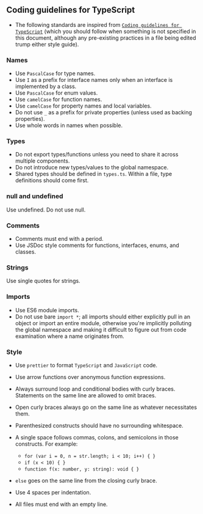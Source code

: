 ## Coding guidelines for TypeScript

- The following standards are inspired from
  [`Coding guidelines for TypeScript`](https://github.com/Microsoft/TypeScript/wiki/Coding-guidelines)
  (which you should follow when something is not specified in this document,
  although any pre-existing practices in a file being edited trump either style
  guide).

### Names

- Use `PascalCase` for type names.
- Use `I` as a prefix for interface names only when an interface is implemented
  by a class.
- Use `PascalCase` for enum values.
- Use `camelCase` for function names.
- Use `camelCase` for property names and local variables.
- Do not use `_` as a prefix for private properties (unless used as backing
  properties).
- Use whole words in names when possible.

### Types

- Do not export types/functions unless you need to share it across multiple
  components.
- Do not introduce new types/values to the global namespace.
- Shared types should be defined in `types.ts`. Within a file, type definitions
  should come first.

### null and undefined

Use undefined. Do not use null.

### Comments

- Comments must end with a period.
- Use JSDoc style comments for functions, interfaces, enums, and classes.

### Strings

Use single quotes for strings.

### Imports

- Use ES6 module imports.
- Do not use bare `import *`; all imports should either explicitly pull in an
  object or import an entire module, otherwise you're implicitly polluting the
  global namespace and making it difficult to figure out from code examination
  where a name originates from.

### Style

- Use `prettier` to format `TypeScript` and `JavaScript` code.
- Use arrow functions over anonymous function expressions.
- Always surround loop and conditional bodies with curly braces. Statements on
  the same line are allowed to omit braces.
- Open curly braces always go on the same line as whatever necessitates them.
- Parenthesized constructs should have no surrounding whitespace.
- A single space follows commas, colons, and semicolons in those constructs. For
  example:

    - `for (var i = 0, n = str.length; i < 10; i++) { }`
    - `if (x < 10) { }`
    - `function f(x: number, y: string): void { }`

- `else` goes on the same line from the closing curly brace.
- Use 4 spaces per indentation.
- All files must end with an empty line.
